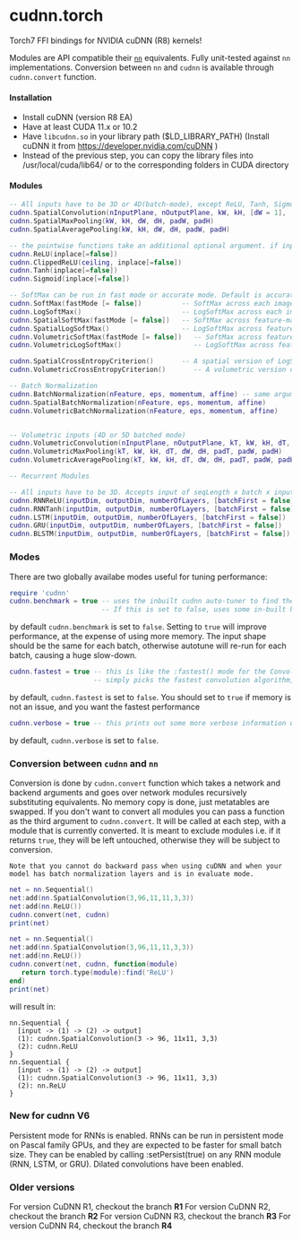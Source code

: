 cudnn.torch
===========

Torch7 FFI bindings for NVIDIA cuDNN (R8) kernels!

Modules are API compatible their [`nn`](https://github.com/torch/nn) equivalents. Fully unit-tested against `nn` implementations.
Conversion between `nn` and `cudnn` is available through `cudnn.convert` function.

#### Installation

* Install cuDNN (version R8 EA)
* Have at least CUDA 11.x or 10.2
* Have `libcudnn.so` in your library path ($LD_LIBRARY_PATH) (Install cuDNN it from https://developer.nvidia.com/cuDNN )
* Instead of the previous step, you can copy the library files into /usr/local/cuda/lib64/ or to the corresponding folders in CUDA directory

#### Modules

```lua
-- All inputs have to be 3D or 4D(batch-mode), except ReLU, Tanh, Sigmoid, and BatchNormalization
cudnn.SpatialConvolution(nInputPlane, nOutputPlane, kW, kH, [dW = 1], [dH = 1], [padW = 0], [padH = 0], [groups = 1])
cudnn.SpatialMaxPooling(kW, kH, dW, dH, padW, padH)
cudnn.SpatialAveragePooling(kW, kH, dW, dH, padW, padH)

-- the pointwise functions take an additional optional argument. if inplace=true then they do operations in-place without using any extra memory for themselves
cudnn.ReLU(inplace[=false])
cudnn.ClippedReLU(ceiling, inplace[=false])
cudnn.Tanh(inplace[=false])
cudnn.Sigmoid(inplace[=false])

-- SoftMax can be run in fast mode or accurate mode. Default is accurate mode.
cudnn.SoftMax(fastMode [= false])          -- SoftMax across each image (just like nn.SoftMax)
cudnn.LogSoftMax()                         -- LogSoftMax across each image (just like nn.LogSoftMax)
cudnn.SpatialSoftMax(fastMode [= false])   -- SoftMax across feature-maps (per spatial location)
cudnn.SpatialLogSoftMax()                  -- LogSoftMax across feature-maps (per spatial location)
cudnn.VolumetricSoftMax(fastMode [= false])   -- SoftMax across feature-maps (per spatial location)
cudnn.VolumetricLogSoftMax()                  -- LogSoftMax across feature-maps (per spatial location)

cudnn.SpatialCrossEntropyCriterion()       -- A spatial version of LogSoftMax + ClassNLLCriterion in one shot
cudnn.VolumetricCrossEntropyCriterion()       -- A volumetric version of LogSoftMax + ClassNLLCriterion in one shot

-- Batch Normalization
cudnn.BatchNormalization(nFeature, eps, momentum, affine) -- same arguments as https://github.com/torch/nn/blob/master/doc/simple.md#nn.BatchNormalization
cudnn.SpatialBatchNormalization(nFeature, eps, momentum, affine)
cudnn.VolumetricBatchNormalization(nFeature, eps, momentum, affine)


-- Volumetric inputs (4D or 5D batched mode)
cudnn.VolumetricConvolution(nInputPlane, nOutputPlane, kT, kW, kH, dT, dW, dH, padT, padW, padH)
cudnn.VolumetricMaxPooling(kT, kW, kH, dT, dW, dH, padT, padW, padH)
cudnn.VolumetricAveragePooling(kT, kW, kH, dT, dW, dH, padT, padW, padH)

-- Recurrent Modules

-- All inputs have to be 3D. Accepts input of seqLength x batch x inputDim, or batch x seqLength x inputDim if batchFirst set to true.
cudnn.RNNReLU(inputDim, outputDim, numberOfLayers, [batchFirst = false])
cudnn.RNNTanh(inputDim, outputDim, numberOfLayers, [batchFirst = false])
cudnn.LSTM(inputDim, outputDim, numberOfLayers, [batchFirst = false])
cudnn.GRU(inputDim, outputDim, numberOfLayers, [batchFirst = false])
cudnn.BLSTM(inputDim, outputDim, numberOfLayers, [batchFirst = false])
```

### Modes
There are two globally availabe modes useful for tuning performance:
```lua
require 'cudnn'
cudnn.benchmark = true -- uses the inbuilt cudnn auto-tuner to find the fastest convolution algorithms.
                       -- If this is set to false, uses some in-built heuristics that might not always be fastest.
```
by default `cudnn.benchmark` is set to `false`.  Setting to `true` will improve performance, at the expense of using more
memory.  The input shape should be the same for each batch, otherwise autotune will re-run for each batch,
causing a huge slow-down.

```lua
cudnn.fastest = true -- this is like the :fastest() mode for the Convolution modules,
                     -- simply picks the fastest convolution algorithm, rather than tuning for workspace size
```
by default, `cudnn.fastest` is set to `false`.  You should set to `true` if memory is not an issue, and you
want the fastest performance


```lua
cudnn.verbose = true -- this prints out some more verbose information useful for debugging
```
by default, `cudnn.verbose` is set to `false`.

### Conversion between `cudnn` and `nn`

Conversion is done by `cudnn.convert` function which takes a network and backend arguments and goes over
network modules recursively substituting equivalents. No memory copy is done, just metatables are swapped.
If you don't want to convert all modules you can pass a function as the third argument to `cudnn.convert`.
It will be called at each step, with a module that is currently converted.  It is meant to exclude
modules i.e. if it returns `true`, they will be left untouched, otherwise they will be subject to conversion.

`Note that you cannot do backward pass when using cuDNN and when your model has batch normalization layers and is in evaluate mode.`

```lua
net = nn.Sequential()
net:add(nn.SpatialConvolution(3,96,11,11,3,3))
net:add(nn.ReLU())
cudnn.convert(net, cudnn)
print(net)

net = nn.Sequential()
net:add(nn.SpatialConvolution(3,96,11,11,3,3))
net:add(nn.ReLU())
cudnn.convert(net, cudnn, function(module)
   return torch.type(module):find('ReLU')
end)
print(net)
```

will result in:
```
nn.Sequential {
  [input -> (1) -> (2) -> output]
  (1): cudnn.SpatialConvolution(3 -> 96, 11x11, 3,3)
  (2): cudnn.ReLU
}
nn.Sequential {
  [input -> (1) -> (2) -> output]
  (1): cudnn.SpatialConvolution(3 -> 96, 11x11, 3,3)
  (2): nn.ReLU
}
```
### New for cudnn V6
Persistent mode for RNNs is enabled. RNNs can be run in persistent mode on Pascal family GPUs, and they are expected to be faster
for small batch size. They can be enabled by calling :setPersist(true) on any RNN module (RNN, LSTM, or GRU). 
Dilated convolutions have been enabled. 


### Older versions
For version CuDNN R1, checkout the branch **R1**
For version CuDNN R2, checkout the branch **R2**
For version CuDNN R3, checkout the branch **R3**
For version CuDNN R4, checkout the branch **R4**
